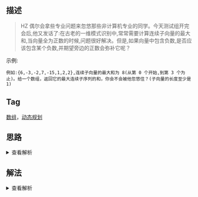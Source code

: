 ## 描述

> HZ 偶尔会拿些专业问题来忽悠那些非计算机专业的同学。今天测试组开完会后,他又发话了:在古老的一维模式识别中,常常需要计算连续子向量的最大和,当向量全为正数的时候,问题很好解决。但是,如果向量中包含负数,是否应该包含某个负数,并期望旁边的正数会弥补它呢？

示例:

```
例如:{6,-3,-2,7,-15,1,2,2},连续子向量的最大和为 8(从第 0 个开始,到第 3 个为止)。给一个数组，返回它的最大连续子序列的和，你会不会被他忽悠住？(子向量的长度至少是 1)
```

## Tag

[数组](/_posts/sort#数组)，[动态规划](/_posts/sort#动态规划)

## 思路

<details>
<summary>查看解析</summary>

动态规划真的是一个非常重要的解题思想！一定要好好掌握！这个题我就吃了大亏，接下来我就讲一下我最开始的思路和动态规划的思路

我最开始对 dp 不太熟悉，看到这个题想的是用贪心去做（最后做出来了，时间复杂度不高但是逻辑比较复杂）。我的想法是这样，首先我们在原数组中找到这样的模式，一段连续的正数-一段连续的负数-一段连续的正数，比如[-1,3,4,-2,-3,5,6,-8...]这样的序列中我们可以先找到[3,4],[-2,3],[5,6]这样的模式，我用四个指针 leftMin，leftMax，rightMin 和 rightMax 来分别指向两个正数区间的边界，找到了这样的模式之后开始决定这两个正数区间如何匹配，如果说正数区间 2 的和+负数区间的和>0，则表示它符合题目中描述的`弥补了负数区间`,但是这个时候不能松懈，我们还需要正数区间 1 的和+负数区间的和也>0，我们才能将这三个区间连起来，表示这三个区间符合`弥补最大连续数和`的特征，并且继续遍历

上述方法听上去可能都有点复杂度了，实际在写的过程中可能遇到的问题可能更多，很多边界情况都需要判断，虽然最后程序能跑，但我总是隐隐约约觉得这个场景用贪心不太合适

如果了解动态规划的话就知道这个题可以用 dp 来做，当然能用 dp 做就可以用回溯做，我们先看下回溯的思想是什么，我们遍历该数组，每次都有两个选择，取该点为序列和不取该点为序列，我们用一个变量来记录当前的总和，并且我们对两种选择都做一次尝试，如此遍历到数组最后

当然，如果能用 dp 就还是用 dp 来做，dp 最核心的要点就是提炼 dp 场景和构建状态数组，本题的场景比较简单，属于最经典的 dp 场景，状态数组就用一个和原数组长度一样的数组即可,以[1,-2,3,10,-4,7,2,-5]这个数组为例，一开始其状态为[0...0]，然后遍历到第一个数字 1，状态数组变成了[1,0,...0]，然后遍历到第二个数子-2，状态数组变成了[-1,-2,0...0]，依次类推，在遍历的同时要记录最大的值，这个值就是最长子序列

</details>

## 解法

<details>
<summary>查看解析</summary>

> 贪心

```js
function FindGreatestSumOfSubArray(array) {
	function sum(arr) {
		return arr.reduce((prev, curr) => curr + prev)
	}
	let [leftMin, leftMax, rightMin, rightMax] = [null, 0, 0, 0]
	let maxLen = array.length
	let currSum = 0,
		nextSum = 0,
		prevSum = 0
	while (
		leftMin < maxLen &&
		leftMax < maxLen &&
		rightMin < maxLen &&
		rightMax < maxLen
	) {
		if (leftMin === null) {
			leftMin = 0
			while (leftMin <= maxLen && array[leftMin] <= 0) leftMin++
			if (leftMin === maxLen) {
				return array.sort((a, b) => b - a)[0]
			}
			leftMax = leftMin
			while (leftMax <= maxLen && array[leftMax] > 0) leftMax++
			currSum = sum(array.slice(leftMin, leftMax))
			if (leftMax === maxLen) {
				return currSum
			}
		}
		rightMin = leftMax
		while (rightMin <= maxLen && array[rightMin] <= 0) rightMin++
		prevSum = sum(array.slice(leftMin, rightMin))
		if (rightMin === maxLen) {
			return currSum
		}
		rightMax = rightMin
		while (array[rightMax] > 0 && rightMax < maxLen) rightMax++
		nextSum = sum(array.slice(leftMax, rightMax))
		if (rightMax === maxLen) {
			return nextSum > 0 ? currSum + nextSum : currSum
		}
		if (nextSum < 0 || prevSum < 0) {
			leftMin = rightMin
			leftMax = rightMax
			currSum = sum(array.slice(rightMin, rightMax))
		} else {
			leftMax = rightMax
			currSum = currSum + nextSum
		}
	}
}
```

> dp

```js
function FindGreatestSumOfSubArray(array) {
	let state = new Array(array.length).fill(0)
	let max = -Infinity
	array.map((n, i) => {
		state.slice(0, i + 1).map((item, index) => {
			let sum = n + item
			if (sum > max) max = sum
			state[index] = sum
		})
	})
	return max
}
```

</details>

